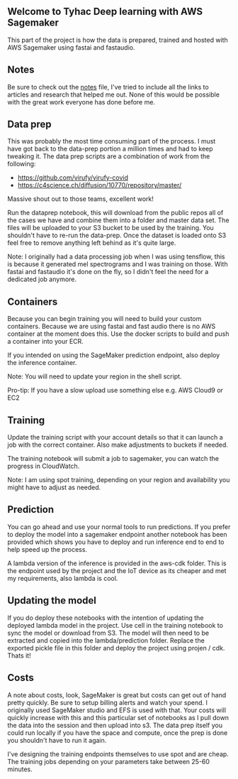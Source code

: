 ## Welcome to Tyhac Deep learning with AWS Sagemaker
This part of the project is how the data is prepared, trained and hosted with AWS Sagemaker using fastai and fastaudio.

## Notes
Be sure to check out the [notes](NOTES.md) file, I've tried to include all the links to articles and research that helped me out. None of this would be possible with the great work everyone has done before me. 

## Data prep
This was probably the most time consuming part of the process. I must have got back to the data-prep portion a million times and had to keep tweaking it. The data prep scripts are a combination of work from the following:

* https://github.com/virufy/virufy-covid
* https://c4science.ch/diffusion/10770/repository/master/

Massive shout out to those teams, excellent work!

Run the dataprep notebook, this will download from the public repos all of the cases we have and combine them into a folder and master data set. The files will be uploaded to your S3 bucket to be used by the training. You shouldn't have to re-run the data-prep. Once the dataset is loaded onto S3 feel free to remove anything left behind as it's quite large. 

Note: I originally had a data processing job when I was using tensflow, this is because it generated mel spectrograms and I was training on those. With fastai and fastaudio it's done on the fly, so I didn't feel the need for a dedicated job anymore.

## Containers
Because you can begin training you will need to build your custom containers. Because we are using fastai and fast audio there is no AWS container at the moment does this. Use the docker scripts to build and push a container into your ECR.

If you intended on using the SageMaker prediction endpoint, also deploy the inference container.

Note: You will need to update your region in the shell script.

Pro-tip: If you have a slow upload use something else e.g. AWS Cloud9 or EC2

## Training
Update the training script with your account details so that it can launch a job with the correct container. Also make adjustments to buckets if needed. 

The training notebook will submit a job to sagemaker, you can watch the progress in CloudWatch.

Note: I am using spot training, depending on your region and availability you might have to adjust as needed.

## Prediction
You can go ahead and use your normal tools to run predictions. If you prefer to deploy the model into a sagemaker endpoint another notebook has been provided which shows you have to deploy and run inference end to end to help speed up the process.

A lambda version of the inference is provided in the aws-cdk folder. This is the endpoint used by the project and the IoT device as its cheaper and met my requirements, also lambda is cool.

## Updating the model
If you do deploy these notebooks with the intention of updating the deployed lambda model in the project. Use cell in the training notebook to sync the model or download from S3. The model will then need to be extracted and copied into the lambda/prediction folder. Replace the exported pickle file in this folder and deploy the project using projen / cdk. Thats it!

## Costs
A note about costs, look, SageMaker is great but costs can get out of hand pretty quickly. Be sure to setup billing alerts and watch your spend. I originally used SageMaker studio and EFS is used with that. Your costs will quickly increase with this and this particular set of notebooks as I pull down the data into the session and then upload into s3. The data prep itself you could run locally if you have the space and compute, once the prep is done you shouldn't have to run it again.

I've designing the training endpoints themselves to use spot and are cheap. The training jobs depending on your parameters take between 25-60 minutes.